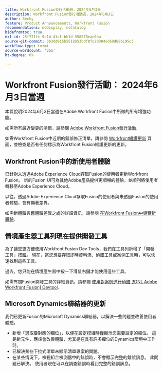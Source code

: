 ```yaml
---
title: Workfront Fusion發行活動週，2024年6月3日
description: Workfront Fusion發行活動週，2024年6月3日
author: Becky
feature: Product Announcements, Workfront Fusion
recommendations: noDisplay, noCatalog
hidefromtoc: true
exl-id: 25f771fc-9c14-41cf-bb1d-058873eac0ba
source-git-commit: 3b3dd815b5618853bdf8fc29304ed60d686195c3
workflow-type: tm+mt
source-wordcount: '351'
ht-degree: 0%

---
```


# Workfront Fusion發行活動： 2024年6月3日當週

本頁說明2024年6月3日當週在Adobe Workfront Fusion中所做的所有增強功能。

如需所有最近變更的清單，請參閱 [Adobe Workfront Fusion發行活動](../../../product-announcements/product-releases/fusion-release-activity/fusion-release-activity.md).

如需Workfront Fusion中近期的錯誤修正清單，請參閱 [Workfront維護更新](https://experienceleague.adobe.com/docs/workfront-known-issues/releases/current-updates.html) 頁面，並檢查是否有任何標示為Workfront Fusion維護更新的更新。

## Workfront Fusion中的新使用者體驗

已針對未透過Adobe Experience Cloud存取Fusion的使用者更新Workfront Fusion。 新的Fusion UI可為其他Adobe產品提供更順暢的體驗，並順利將使用者轉移至Adobe Experience Cloud。

以往，透過Adobe Experience Cloud存取Fusion的使用者與未透過Fusion的使用者體驗，會有顯著差異。

如需新體驗與舊體驗差異之處的詳細資訊，請參閱 [在Workfront Fusion中導覽新體驗](/help/quicksilver/workfront-fusion/get-started/new-fusion-ui.md).

## 情境產生器工具列現在提供開發工具

為了讓您更方便使用Workfront Fusion Dev Tools，我們在工具列新增了「開發工具」按鈕。 現在，當您想要存取即時資料流、偵錯工具或案例工具時，可以快速找到這些工具。

過去，您只能在情境產生器中按一下滑鼠右鍵才能使用這些工具。

如需有關Fusion開發工具的詳細資訊，請參閱 [使用對案例進行偵錯 [!DNL Adobe Workfront Fusion] Devtool](/help/quicksilver/workfront-fusion/scenarios/debug-scenarios-with-dev-tool.md).

## Microsoft Dynamics聯結器的更新

我們已更新Fusion的Microsoft Dynamics聯結器，以解決一些問題並改善使用者體驗。

* 新增「選取要對應的欄位」，以便在設定模組時僅顯示您需要設定的欄位。 這是新元件，應該會改善體驗，尤其是在具有許多欄位的Dynamics環境中工作時。
* 已解決某些下拉式清單未顯示清單專案的問題。
* 在某些情況下，檢視組合檢測器中的錯誤時，不會顯示完整的錯誤訊息。 此問題已解決。 使用者現在可以在調查錯誤時看到完整的錯誤訊息。




